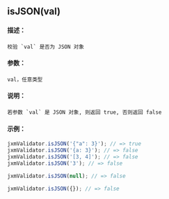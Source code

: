 
## isJSON(val)

#### 描述：

    校验 `val` 是否为 JSON 对象

#### 参数：

    val，任意类型

#### 说明：

    若参数 `val` 是 JSON 对象, 则返回 true, 否则返回 false

#### 示例：

```javascript
jxmValidator.isJSON('{"a": 3}'); // => true
jxmValidator.isJSON('{a: 3}'); // => false
jxmValidator.isJSON('[3, 4]'); // => false
jxmValidator.isJSON('3'); // => false

jxmValidator.isJSON(null); // => false

jxmValidator.isJSON({}); // => false
```
